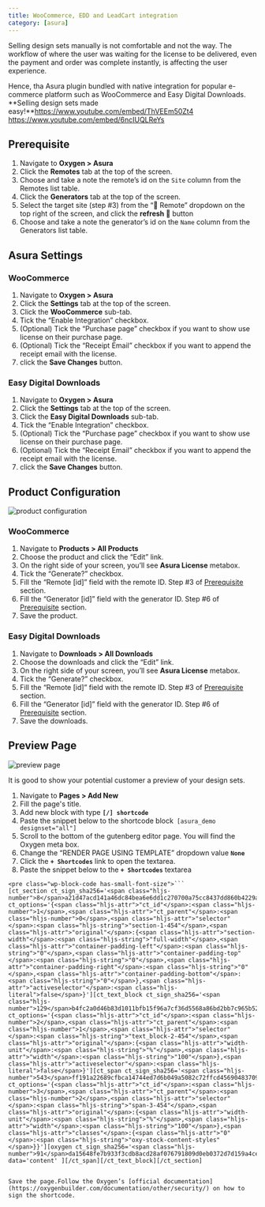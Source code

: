 ```yaml
---
title: WooCommerce, EDD and LeadCart integration
category: [asura]
---
```


Selling design sets manually is not comfortable and not the way. The workflow of where the user was waiting for the license to be delivered, even the payment and order was complete instantly, is affecting the user experience.

Hence, tha Asura plugin bundled with native integration for popular e-commerce platform such as WooCommerce and Easy Digital Downloads. **Selling design sets made easy!**https://www.youtube.com/embed/ThVEEm50Zt4  
https://www.youtube.com/embed/6ncIUQLReYs

## Prerequisite

1. Navigate to **Oxygen &gt; Asura**
2. Click the **Remotes** tab at the top of the screen.
3. Choose and take a note the remote’s id on the `Site` column from the Remotes list table.
4. Click the **Generators** tab at the top of the screen.
5. Select the target site (step #3) from the “📌 Remote” dropdown on the top right of the screen, and click the **refresh 🔄️** button
6. Choose and take a note the generator’s id on the `Name` column from the Generators list table.

## Asura Settings

### WooCommerce

1. Navigate to **Oxygen &gt; Asura**
2. Click the **Settings** tab at the top of the screen.
3. Click the **WooCommerce** sub-tab.
4. Tick the “Enable Integration” checkbox.
5. (Optional) Tick the “Purchase page” checkbox if you want to show use license on their purchase page.
6. (Optional) Tick the “Receipt Email” checkbox if you want to append the receipt email with the license.
7. click the **Save Changes** button.

### Easy Digital Downloads

1. Navigate to **Oxygen &gt; Asura**
2. Click the **Settings** tab at the top of the screen.
3. Click the **Easy Digital Downloads** sub-tab.
4. Tick the “Enable Integration” checkbox.
5. (Optional) Tick the “Purchase page” checkbox if you want to show use license on their purchase page.
6. (Optional) Tick the “Receipt Email” checkbox if you want to append the receipt email with the license.
7. click the **Save Changes** button.

## Product Configuration

![product configuration](../img/product-configuration.png)

### WooCommerce

1. Navigate to **Products &gt; All Products**
2. Choose the product and click the “Edit” link.
3. On the right side of your screen, you’ll see **Asura License** metabox.
4. Tick the “Generate?” checkbox.
5. Fill the “Remote \[id\]” field with the remote ID. Step #3 of [Prerequisite](https://markdowntohtml.com/#prerequisite) section.
6. Fill the “Generator \[id\]” field with the generator ID. Step #6 of [Prerequisite](https://markdowntohtml.com/#prerequisite) section.
7. Save the product.

### Easy Digital Downloads

1. Navigate to **Downloads &gt; All Downloads**
2. Choose the downloads and click the “Edit” link.
3. On the right side of your screen, you’ll see **Asura License** metabox.
4. Tick the “Generate?” checkbox.
5. Fill the “Remote \[id\]” field with the remote ID. Step #3 of [Prerequisite](https://markdowntohtml.com/#prerequisite) section.
6. Fill the “Generator \[id\]” field with the generator ID. Step #6 of [Prerequisite](https://markdowntohtml.com/#prerequisite) section.
7. Save the downloads.

## Preview Page

![preview page](../img/preview-page-800x400.png)

It is good to show your potential customer a preview of your design sets.

1. Navigate to **Pages &gt; Add New**
2. Fill the page's title.
3. Add new block with type **`[/] shortcode`**
4. Paste the snippet below to the shortcode block` [asura_demo designset="all"]`
5. Scroll to the bottom of the gutenberg editor page. You will find the Oxygen meta box.
6. Change the “RENDER PAGE USING TEMPLATE” dropdown value **`None`**
7. Click the **`+ Shortcodes`** link to open the textarea.
8. Paste the snippet below to the **`+ Shortcodes`** textarea

```
<pre class="wp-block-code has-small-font-size">```
[ct_section ct_sign_sha256='<span class="hljs-number">8</span>a21d47acd141a46dc84bea6e6dd1c270700a75cc8437dd860b4229a9486ba69' ct_options='{<span class="hljs-attr">"ct_id"</span>:<span class="hljs-number">1</span>,<span class="hljs-attr">"ct_parent"</span>:<span class="hljs-number">0</span>,<span class="hljs-attr">"selector"</span>:<span class="hljs-string">"section-1-454"</span>,<span class="hljs-attr">"original"</span>:{<span class="hljs-attr">"section-width"</span>:<span class="hljs-string">"full-width"</span>,<span class="hljs-attr">"container-padding-left"</span>:<span class="hljs-string">"0"</span>,<span class="hljs-attr">"container-padding-top"</span>:<span class="hljs-string">"0"</span>,<span class="hljs-attr">"container-padding-right"</span>:<span class="hljs-string">"0"</span>,<span class="hljs-attr">"container-padding-bottom"</span>:<span class="hljs-string">"0"</span>},<span class="hljs-attr">"activeselector"</span>:<span class="hljs-literal">false</span>}'][ct_text_block ct_sign_sha256='<span class="hljs-number">129</span>b4fc2a0d46b83d1011bfb15f96a7cf36d5568a86bd2bb7c965b5223291097' ct_options='{<span class="hljs-attr">"ct_id"</span>:<span class="hljs-number">2</span>,<span class="hljs-attr">"ct_parent"</span>:<span class="hljs-number">1</span>,<span class="hljs-attr">"selector"</span>:<span class="hljs-string">"text_block-2-454"</span>,<span class="hljs-attr">"original"</span>:{<span class="hljs-attr">"width-unit"</span>:<span class="hljs-string">"%"</span>,<span class="hljs-attr">"width"</span>:<span class="hljs-string">"100"</span>},<span class="hljs-attr">"activeselector"</span>:<span class="hljs-literal">false</span>}'][ct_span ct_sign_sha256='<span class="hljs-number">543</span>ff191a22689cfbca14744ed7d6b049a5082c72ffcd4569048370962245cdb' ct_options='{<span class="hljs-attr">"ct_id"</span>:<span class="hljs-number">3</span>,<span class="hljs-attr">"ct_parent"</span>:<span class="hljs-number">2</span>,<span class="hljs-attr">"selector"</span>:<span class="hljs-string">"span-3-454"</span>,<span class="hljs-attr">"original"</span>:{<span class="hljs-attr">"width-unit"</span>:<span class="hljs-string">"%"</span>,<span class="hljs-attr">"width"</span>:<span class="hljs-string">"100"</span>},<span class="hljs-attr">"classes"</span>:{<span class="hljs-attr">"0"</span>:<span class="hljs-string">"oxy-stock-content-styles"</span>}}'][oxygen ct_sign_sha256='<span class="hljs-number">91</span>da15648fe7b933f3cdb8acd28af076791809d0eb0372d7d159a4ce30c02acb' data='content' ][/ct_span][/ct_text_block][/ct_section]
```
```

Save the page.Follow the Oxygen’s [official documentation](https://oxygenbuilder.com/documentation/other/security/) on how to sign the shortcode.